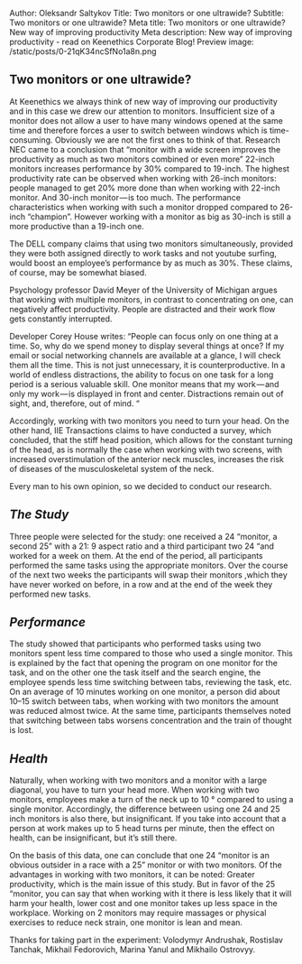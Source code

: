 Author: Oleksandr Saltykov
Title: Two monitors or one ultrawide?
Subtitle: Two monitors or one ultrawide?
Meta title: Two monitors or one ultrawide? New way of improving productivity
Meta description: New way of improving productivity - read on Keenethics Corporate Blog!
Preview image: /static/posts/0-21qK34ncSfNo1a8n.png

## Two monitors or one ultrawide?

At Keenethics we always think of new way of improving our productivity and in this case we drew our attention to monitors. Insufficient size of a monitor does not allow a user to have many windows opened at the same time and therefore forces a user to switch between windows which is time-consuming.
Obviously we are not the first ones to think of that.
Research NEC came to a conclusion that “monitor with a wide screen improves the productivity as much as two monitors combined or even more” 22-inch monitors increases performance by 30% compared to 19-inch. The highest productivity rate can be observed when working with 26-inch monitors: people managed to get 20% more done than when working with 22-inch monitor. And 30-inch monitor — is too much. The performance characteristics when working with such a monitor dropped compared to 26-inch “champion”. However working with a monitor as big as 30-inch is still a more productive than a 19-inch one.

The DELL company claims that using two monitors simultaneously, provided they were both assigned directly to work tasks and not youtube surfing, would boost an employee’s performance by as much as 30%. These claims, of course, may be somewhat biased.

Psychology professor David Meyer of the University of Michigan argues that working with multiple monitors, in contrast to concentrating on one, can negatively affect productivity. People are distracted and their work flow gets constantly interrupted.

Developer Corey House writes: “People can focus only on one thing at a time. So, why do we spend money to display several things at once? If my email or social networking channels are available at a glance, I will check them all the time. This is not just unnecessary, it is counterproductive. In a world of endless distractions, the ability to focus on one task for a long period is a serious valuable skill. One monitor means that my work — and only my work — is displayed in front and center. Distractions remain out of sight, and, therefore, out of mind. “

Accordingly, working with two monitors you need to turn your head. On the other hand, IIE Transactions claims to have conducted a survey, which concluded, that the stiff head position, which allows for the constant turning of the head, as is normally the case when working with two screens, with increased overstimulation of the anterior neck muscles, increases the risk of diseases of the musculoskeletal system of the neck.

Every man to his own opinion, so we decided to conduct our research.

## _The Study_

Three people were selected for the study: one received a 24 “monitor, a second 25” with a 21: 9 aspect ratio and a third participant two 24 “and worked for a week on them. At the end of the period, all participants performed the same tasks using the appropriate monitors. Over the course of the next two weeks the participants will swap their monitors ,which they have never worked on before, in a row and at the end of the week they performed new tasks.

## _Performance_

The study showed that participants who performed tasks using two monitors spent less time compared to those who used a single monitor. This is explained by the fact that opening the program on one monitor for the task, and on the other one the task itself and the search engine, the employee spends less time switching between tabs, reviewing the task, etc. On an average of 10 minutes working on one monitor, a person did about 10–15 switch between tabs, when working with two monitors the amount was reduced almost twice. At the same time, participants themselves noted that switching between tabs worsens concentration and the train of thought is lost.

## _Health_

Naturally, when working with two monitors and a monitor with a large diagonal, you have to turn your head more. When working with two monitors, employees make a turn of the neck up to 10 ° compared to using a single monitor. Accordingly, the difference between using one 24 and 25 inch monitors is also there, but insignificant. If you take into account that a person at work makes up to 5 head turns per minute, then the effect on health, can be insignificant, but it’s still there.

On the basis of this data, one can conclude that one 24 “monitor is an obvious outsider in a race with a 25” monitor or with two monitors. Of the advantages in working with two monitors, it can be noted: Greater productivity, which is the main issue of this study. But in favor of the 25 “monitor, you can say that when working with it there is less likely that it will harm your health, lower cost and one monitor takes up less space in the workplace. Working on 2 monitors may require massages or physical exercises to reduce neck strain, one monitor is lean and mean.

Thanks for taking part in the experiment: Volodymyr Andrushak, Rostislav Tanchak, Mikhail Fedorovich, Marina Yanul and Mikhailo Ostrovyy.
